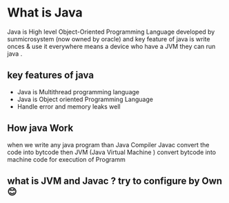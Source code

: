 
# What is Java 

Java is High level Object-Oriented Programming Language developed by sunmicrosystem (now owned by oracle) and key feature of java is write onces & use it everywhere means a device who have a JVM they can run java .




## key features of java 

- Java is Multithread programming language 
- Java is Object oriented Programming Language 
- Handle error and memory leaks well

## How java Work 
when we write any java program than Java Compiler Javac convert the code into bytcode  then JVM (Java Virtual Machine ) convert bytcode into machine code for execution of Programm

## what is JVM and Javac ? try to configure by Own 😊

